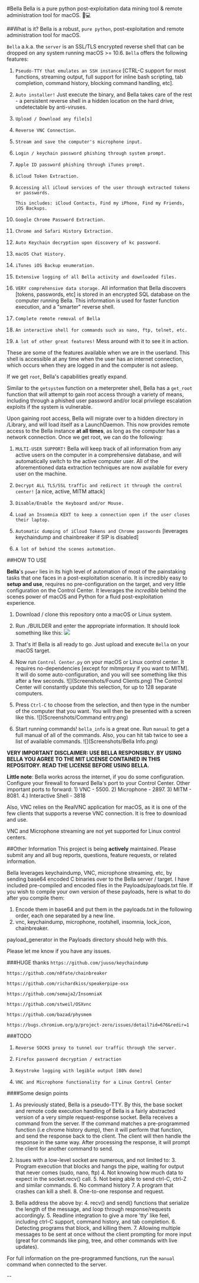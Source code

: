 #Bella
Bella is a pure python post-exploitation data mining tool & remote administration tool for macOS. 🍎💻 


##What is it?
Bella is a robust, `pure python`, post-exploitation and remote administration tool for macOS.

`Bella` a.k.a. the `server` is an SSL/TLS encrypted reverse shell that can be dropped on any system running macOS >= 10.6. `Bella` offers the following features: 

1. `Pseudo-TTY that emulates an SSH instance` [CTRL-C support for most functions, streaming output, full support for inline bash scripting, tab completion, command history, blocking command handling, etc].

2. `Auto installer!` Just execute the binary, and Bella takes care of the rest - a persistent reverse shell in a hidden location on the hard drive, undetectable by anti-viruses.

3. `Upload / Download any file[s]`

4. `Reverse VNC Connection.`
	
5. `Stream and save the computer's microphone input.`
	
6. `Login / keychain password phishing through system prompt.`
	
7. `Apple ID password phishing through iTunes prompt.`
	
8. `iCloud Token Extraction.`
	
9. `Accessing all iCloud services of the user through extracted tokens or passwords.`
	
	`This includes: iCloud Contacts, Find my iPhone, Find my Friends, iOS Backups.`
	
10. `Google Chrome Password Extraction.`

11. `Chrome and Safari History Extraction.`

12. `Auto Keychain decryption upon discovery of kc password.`

13. `macOS Chat History.`

14. `iTunes iOS Backup enumeration.`

15. `Extensive logging of all Bella activity and downloaded files.`

16. `VERY comprehensive data storage.` All information that Bella discovers [tokens, passwords, etc] is stored in an encrypted SQL database on the computer running Bella. This information is used for faster function execution, and a "smarter" reverse shell.
	
17. `Complete remote removal of Bella`

18. `An interactive shell for commands such as nano, ftp, telnet, etc.`

19. `A lot of other great features!` Mess around with it to see it in action.



These are some of the features available when we are in the userland. This shell is accessible at any time when the user has an internet connection, which occurs when they are logged in and the computer is not asleep. 
	
If we get `root`, Bella's capabilities greatly expand.
	
Similar to the `getsystem` function on a meterpreter shell, Bella has a `get_root` function that will attempt to gain root access through a variety of means, including through a phished user password and/or local privilege escalation exploits if the system is vulnerable.

Upon gaining root access, Bella will migrate over to a hidden directory in /Library, and will load itself as a LaunchDaemon. This now provides remote access to the Bella instance **at all times**, as long as the computer has a network connection. Once we get root, we can do the following:


1. `MULTI-USER SUPPORT!` Bella will keep track of all information from any active users on the computer in a comprehensive database, and will automatically switch to the active computer user. All of the aforementioned data extraction techniques are now available for every user on the machine.

2. 	`Decrypt ALL TLS/SSL traffic and redirect it through the control center!` [a nice, active, MITM attack]

3. `Disable/Enable the Keyboard and/or Mouse.`

4. `Load an Insomnia KEXT to keep a connection open if the user closes their laptop.`

5. `Automatic dumping of iCloud Tokens and Chrome passwords` [leverages keychaindump and chainbreaker if SIP is disabled]

5. `A lot of behind the scenes automation.`


##HOW TO USE

**Bella**'s `power` lies in its high level of automation of most of the painstaking tasks that one faces in a post-exploitation scenario. It is incredibly easy to **setup and use**, requires no pre-configuration on the target, and very little configuration on the Control Center. It leverages the *incredible* behind the scenes power of macOS and Python for a fluid post-exploitation experience.

1. Download / clone this repository onto a macOS or Linux system.

2. Run ./BUILDER and enter the appropriate information. It should look something like this:
![](Screenshots/Builder.png)
3. That's it! Bella is all ready to go. Just upload and execute `Bella` on your macOS target.
4. Now run `Control Center.py` on your macOS or Linux control center. It requires no-dependencies [except for mitmproxy if you want to MITM]. It will do some auto-configuration, and you will see something like this after a few seconds.
![](Screenshots/Found Clients.png)
The Control Center will constantly update this selection, for up to 128 separate computers.
5. Press `Ctrl-C` to choose from the selection, and then type in the number of the computer that you want. You will then be presented with a screen like this.
![](Screenshots/Command entry.png)
6. Start running commands! `bella_info` is a great one. Run `manual` to get a full manual of all of the commands. Also, you can hit tab twice to see a list of available commands.
![](Screenshots/Bella Info.png)

**VERY IMPORTANT DISCLAIMER: USE BELLA RESPONSIBLY. BY USING BELLA YOU AGREE TO THE MIT LICENSE CONTAINED IN THIS REPOSITORY. READ THE LICENSE BEFORE USING BELLA.** 

**Little note**: Bella works across the internet, if you do some configuration. Configure your firewall to forward Bella's port to your Control Center. Other important ports to forward:
	1) VNC - 5500. 2) Microphone - 2897. 3) MITM - 8081. 4.) Interactive Shell - 3818
	
Also, VNC relies on the RealVNC application for macOS, as it is one of the few clients that supports a reverse VNC connection. It is free to download and use. 

VNC and Microphone streaming are not yet supported for Linux control centers.

##Other Information
This project is being **actively** maintained. Please submit any and all bug reports, questions, feature requests, or related information.



Bella leverages keychaindump, VNC, microphone streaming, etc, by sending base64 encoded C binaries over to the Bella server / target. I have included pre-compiled and encoded files in the Payloads/payloads.txt file. If you wish to compile your own version of these payloads, here is what to do after you compile them:

1. Encode them in base64 and put them in the payloads.txt in the following order, each one separated by a new line.
2. vnc, keychaindump, microphone, rootshell, insomnia, lock_icon, chainbreaker.

payload_generator in the Payloads directory should help with this.

Please let me know if you have any issues.

###HUGE thanks
`https://github.com/juuso/keychaindump`

`https://github.com/n0fate/chainbreaker`

`https://github.com/richardkiss/speakerpipe-osx`

`https://github.com/semaja2/InsomniaX`

`https://github.com/stweil/OSXvnc`

`https://github.com/bazad/physmem`

`https://bugs.chromium.org/p/project-zero/issues/detail?id=676&redir=1`

###TODO

1. `Reverse SOCKS proxy to tunnel our traffic through the server.`

2. `Firefox password decryption / extraction`

3. `Keystroke logging with legible output [80% done]`

4. `VNC and Microphone functionality for a Linux Control Center`

####Some design points
1. 	As previously stated, Bella is a pseudo-TTY. By this, the base socket and remote code execution handling of Bella is a fairly abstracted version of a very simple request-response socket. Bella receives a command from the server. If the command matches a pre-programmed function (i.e chrome history dump), then it will perform that function, and send the response back to the client. The client will then handle the response in the same way. After processing the response, it will prompt the client for another command to send.

2. Issues with a low-level socket are numerous, and not limited to:
	3. Program execution that blocks and hangs the pipe, waiting for output that never comes (sudo, nano, ftp)
	4. Not knowing how much data to expect in the socket.recv() call.
	5. Not being able to send ctrl-C, ctrl-Z and similar commands.
	6. No command history
	7. A program that crashes can kill a shell.
	8. One-to-one response and request.
3. Bella address the above by:
	4. recv() and send() functions that serialize the length of the message, and loop through response/requests accordingly.
	5. Readline integration to give a more 'tty' like feel, including ctrl-C support, command history, and tab completion.
	6. Detecting programs that block, and killing them.
	7. Allowing multiple messages to be sent at once without the client prompting for more input (great for commands like ping, tree, and other commands with live updates).

For full information on the pre-programmed functions, run the `manual` command when connected to the server.

--